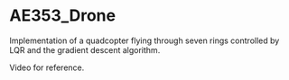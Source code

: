# AE353_Drone

Implementation of a quadcopter flying through seven rings controlled by LQR and the gradient descent algorithm.

Video for reference.
